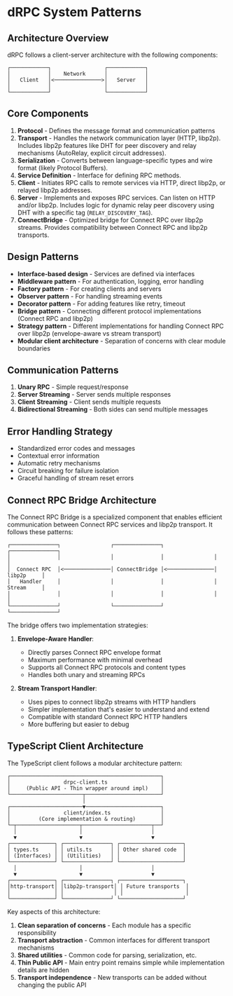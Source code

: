 # dRPC System Patterns

## Architecture Overview

dRPC follows a client-server architecture with the following components:

```
┌────────────┐                 ┌────────────┐
│            │    Network      │            │
│   Client   │<───────────────>│   Server   │
│            │                 │            │
└────────────┘                 └────────────┘
```

## Core Components

1. **Protocol** - Defines the message format and communication patterns
2. **Transport** - Handles the network communication layer (HTTP, libp2p). Includes libp2p features like DHT for peer discovery and relay mechanisms (AutoRelay, explicit circuit addresses).
3. **Serialization** - Converts between language-specific types and wire format (likely Protocol Buffers).
4. **Service Definition** - Interface for defining RPC methods.
5. **Client** - Initiates RPC calls to remote services via HTTP, direct libp2p, or relayed libp2p addresses.
6. **Server** - Implements and exposes RPC services. Can listen on HTTP and/or libp2p. Includes logic for dynamic relay peer discovery using DHT with a specific tag (`RELAY_DISCOVERY_TAG`).
7. **ConnectBridge** - Optimized bridge for Connect RPC over libp2p streams. Provides compatibility between Connect RPC and libp2p transports.

## Design Patterns

- **Interface-based design** - Services are defined via interfaces
- **Middleware pattern** - For authentication, logging, error handling
- **Factory pattern** - For creating clients and servers
- **Observer pattern** - For handling streaming events
- **Decorator pattern** - For adding features like retry, timeout
- **Bridge pattern** - Connecting different protocol implementations (Connect RPC and libp2p)
- **Strategy pattern** - Different implementations for handling Connect RPC over libp2p (envelope-aware vs stream transport)
- **Modular client architecture** - Separation of concerns with clear module boundaries

## Communication Patterns

1. **Unary RPC** - Simple request/response
2. **Server Streaming** - Server sends multiple responses
3. **Client Streaming** - Client sends multiple requests
4. **Bidirectional Streaming** - Both sides can send multiple messages

## Error Handling Strategy

- Standardized error codes and messages
- Contextual error information
- Automatic retry mechanisms
- Circuit breaking for failure isolation
- Graceful handling of stream reset errors

## Connect RPC Bridge Architecture

The Connect RPC Bridge is a specialized component that enables efficient communication between Connect RPC services and libp2p transport. It follows these patterns:

```
┌───────────────┐                ┌───────────────┐                ┌───────────────┐
│               │                │               │                │               │
│  Connect RPC  │<───────────────│ ConnectBridge │<───────────────│    libp2p     │
│   Handler     │                │               │                │    Stream     │
│               │                │               │                │               │
└───────────────┘                └───────────────┘                └───────────────┘
```

The bridge offers two implementation strategies:

1. **Envelope-Aware Handler**:

   - Directly parses Connect RPC envelope format
   - Maximum performance with minimal overhead
   - Supports all Connect RPC protocols and content types
   - Handles both unary and streaming RPCs

2. **Stream Transport Handler**:
   - Uses pipes to connect libp2p streams with HTTP handlers
   - Simpler implementation that's easier to understand and extend
   - Compatible with standard Connect RPC HTTP handlers
   - More buffering but easier to debug

## TypeScript Client Architecture

The TypeScript client follows a modular architecture pattern:

```
┌────────────────────────────────────────────────┐
│                 drpc-client.ts                 │
│     (Public API - Thin wrapper around impl)    │
└───────────────────────┬────────────────────────┘
                        │
┌───────────────────────▼────────────────────────┐
│                 client/index.ts                │
│         (Core implementation & routing)        │
└─┬────────────────────┬──────────────────────┬──┘
  │                    │                      │
  ▼                    ▼                      ▼
┌──────────────┐ ┌───────────────┐ ┌────────────────────┐
│ types.ts     │ │ utils.ts      │ │ Other shared code  │
│ (Interfaces) │ │ (Utilities)   │ │                    │
└──────────────┘ └───────────────┘ └────────────────────┘
  │                    │                      │
  ▼                    ▼                      ▼
┌──────────────┐ ┌───────────────┐ ┌────────────────────┐
│http-transport│ │libp2p-transport│ │ Future transports  │
│              │ │                │ │                    │
└──────────────┘ └───────────────┘ └────────────────────┘
```

Key aspects of this architecture:

1. **Clean separation of concerns** - Each module has a specific responsibility
2. **Transport abstraction** - Common interfaces for different transport mechanisms
3. **Shared utilities** - Common code for parsing, serialization, etc.
4. **Thin Public API** - Main entry point remains simple while implementation details are hidden
5. **Transport independence** - New transports can be added without changing the public API
